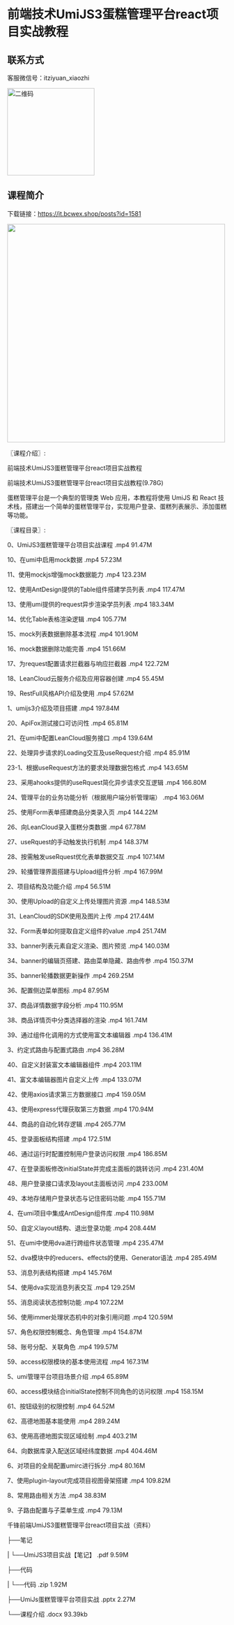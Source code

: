 # 前端技术UmiJS3蛋糕管理平台react项目实战教程

## 联系方式

客服微信号：itziyuan_xiaozhi

<img src="https://ziyuanyun.oss-cn-guangzhou.aliyuncs.com/common/20240614073449/666b82192834a.jpg" width="200" height="200" alt="二维码">

## 课程简介

下载链接：https://it.bcwex.shop/posts?id=1581

<img src="https://ziyuanyun.oss-cn-guangzhou.aliyuncs.com/yun/20240515224340/6644ca1c6ab3c.jpg" width="500" alt="">

  〖课程介绍〗:

 前端技术UmiJS3蛋糕管理平台react项目实战教程



 前端技术UmiJS3蛋糕管理平台react项目实战教程(9.78G)

 蛋糕管理平台是一个典型的管理类 Web 应用，本教程将使用 UmiJS 和 React 技术栈，搭建出一个简单的蛋糕管理平台，实现用户登录、蛋糕列表展示、添加蛋糕等功能。

 〖课程目录〗:

 0、UmiJS3蛋糕管理平台项目实战课程 .mp4 91.47M

 10、在umi中启用mock数据 .mp4 57.23M

 11、使用mockjs增强mock数据能力 .mp4 123.23M

 12、使用AntDesign提供的Table组件搭建学员列表 .mp4 117.47M

 13、使用umi提供的request异步渲染学员列表 .mp4 183.34M

 14、优化Table表格渲染逻辑 .mp4 105.77M

 15、mock列表数据删除基本流程 .mp4 101.90M

 16、mock数据删除功能完善 .mp4 151.66M

 17、为request配置请求拦截器与响应拦截器 .mp4 122.72M

 18、LeanCloud云服务介绍及应用容器创建 .mp4 55.45M

 19、RestFull风格API介绍及使用 .mp4 57.62M

 1、umijs3介绍及项目搭建 .mp4 197.84M

 20、ApiFox测试接口可访问性 .mp4 65.81M

 21、在umi中配置LeanCloud服务接口 .mp4 139.64M

 22、处理异步请求的Loading交互及useRequest介绍 .mp4 85.91M

 23-1、根据useRequest方法的要求处理数据包格式 .mp4 143.65M

 23、采用ahooks提供的useRquest简化异步请求交互逻辑 .mp4 166.80M

 24、管理平台的业务功能分析（根据用户端分析管理端） .mp4 163.06M

 25、使用Form表单搭建商品分类录入页 .mp4 144.22M

 26、向LeanCloud录入蛋糕分类数据 .mp4 67.78M

 27、useRquest的手动触发执行机制 .mp4 148.37M

 28、按需触发useRquest优化表单数据交互 .mp4 107.14M

 29、轮播管理界面搭建与Upload组件分析 .mp4 167.99M

 2、项目结构及功能介绍 .mp4 56.51M

 30、使用Upload的自定义上传处理图片资源 .mp4 148.53M

 31、LeanCloud的SDK使用及图片上传 .mp4 217.44M

 32、Form表单如何提取自定义组件的value .mp4 251.74M

 33、banner列表元素自定义渲染、图片预览 .mp4 140.03M

 34、banner的编辑页搭建、路由菜单隐藏、路由传参 .mp4 150.37M

 35、banner轮播数据更新操作 .mp4 269.25M

 36、配置侧边菜单图标 .mp4 87.95M

 37、商品详情数据字段分析 .mp4 110.95M

 38、商品详情页中分类选择器的渲染 .mp4 161.74M

 39、通过组件化调用的方式使用富文本编辑器 .mp4 136.41M

 3、约定式路由与配置式路由 .mp4 36.28M

 40、自定义封装富文本编辑器组件 .mp4 203.11M

 41、富文本编辑器图片自定义上传 .mp4 133.07M

 42、使用axios请求第三方数据接口 .mp4 159.05M

 43、使用express代理获取第三方数据 .mp4 170.94M

 44、商品的自动化转存逻辑 .mp4 265.77M

 45、登录面板结构搭建 .mp4 172.51M

 46、通过运行时配置控制用户登录访问权限 .mp4 186.85M

 47、在登录面板修改initialState并完成主面板的跳转访问 .mp4 231.40M

 48、用户登录接口请求及layout主面板访问 .mp4 233.00M

 49、本地存储用户登录状态与记住密码功能 .mp4 155.71M

 4、在umi项目中集成AntDesign组件库 .mp4 110.98M

 50、自定义layout结构、退出登录功能 .mp4 208.44M

 51、在umi中使用dva进行跨组件状态管理 .mp4 235.47M

 52、dva模块中的reducers、effects的使用、Generator语法 .mp4 285.49M

 53、消息列表结构搭建 .mp4 145.76M

 54、使用dva实现消息列表交互 .mp4 129.25M

 55、消息阅读状态控制功能 .mp4 107.22M

 56、使用immer处理状态机中的对象引用问题 .mp4 120.59M

 57、角色权限控制概念、角色管理 .mp4 154.87M

 58、账号分配、关联角色 .mp4 199.57M

 59、access权限模块的基本使用流程 .mp4 167.31M

 5、umi管理平台项目场景介绍 .mp4 65.89M

 60、access模块结合initialState控制不同角色的访问权限 .mp4 158.15M

 61、按钮级别的权限控制 .mp4 64.52M

 62、高德地图基本能使用 .mp4 289.24M

 63、使用高德地图实现区域绘制 .mp4 403.21M

 64、向数据库录入配送区域经纬度数据 .mp4 404.46M

 6、对项目的全局配置umirc进行拆分 .mp4 80.16M

 7、使用plugin-layout完成项目视图骨架搭建 .mp4 109.82M

 8、常用路由相关方法 .mp4 38.83M

 9、子路由配置与子菜单生成 .mp4 79.13M

 千锋前端UmiJS3蛋糕管理平台react项目实战（资料）

 ├──笔记

 | └──UmiJS3项目实战【笔记】 .pdf 9.59M

 ├──代码

 | └──代码 .zip 1.92M

 ├──UmiJs蛋糕管理平台项目实战 .pptx 2.27M

 └──课程介绍 .docx 93.39kb

  